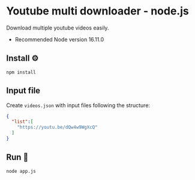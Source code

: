 # Youtube multi downloader - node.js

Download multiple youtube videos easily.

- Recommended Node version 16.11.0

## Install ⚙️

```
npm install
```

## Input file

Create `videos.json` with input files following the structure:

```json
{
  "list":[
    "https://youtu.be/dQw4w9WgXcQ"
  ]
}
```

## Run 🚀
```
node app.js
```